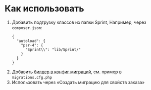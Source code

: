 # Как использовать

1. Добавить подгрузку классов из папки Sprint,
   Например, через `composer.json`:
   ```
   {
     "autoload": {
       "psr-4": {
         "Sprint\\": "lib/Sprint/"
       }
     }
   }
   ```
2. Добавить [билдер в конфиг миграций](https://github.com/andreyryabin/sprint.migration/wiki/%D0%9A%D0%B0%D1%81%D1%82%D0%BE%D0%BC%D0%B8%D0%B7%D0%B0%D1%86%D0%B8%D1%8F-%D0%BC%D0%B8%D0%B3%D1%80%D0%B0%D1%86%D0%B8%D0%B9#%D0%BF%D1%80%D0%B8%D0%BC%D0%B5%D1%80-%D1%81%D0%BE%D0%B7%D0%B4%D0%B0%D0%BD%D0%B8%D1%8F-%D0%BA%D0%BE%D0%BD%D1%81%D1%82%D1%80%D1%83%D0%BA%D1%82%D0%BE%D1%80%D0%B0-%D0%BC%D0%B8%D0%B3%D1%80%D0%B0%D1%86%D0%B8%D0%B8), см. пример в `migrations.cfg.php`
3. Использовать через «Создать миграцию для свойств заказа»